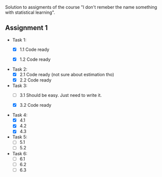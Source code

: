 Solution to assigments of the course "I don't remeber the name something with statistical learning".




## Assignment 1
- Task 1:
  - [x] 1.1 Code ready
  - [x] 1.2 Code ready


- Task 2:
  - [x] 2.1 Code ready (not sure about estimation tho)
  - [x] 2.2 Code ready

- Task 3:
    - [ ] 3.1
        Should be easy. Just need to write it.

    - [x] 3.2 Code ready


- Task 4:
  - [x] 4.1
  - [x] 4.2
  - [x] 4.3

- Task 5:
  - [ ] 5.1
  - [ ] 5.2

- Task 6:
  - [ ] 6.1
  - [ ] 6.2
  - [ ] 6.3